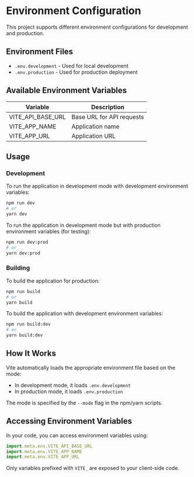 # Environment Configuration

This project supports different environment configurations for development and production.

## Environment Files

- `.env.development` - Used for local development
- `.env.production` - Used for production deployment

## Available Environment Variables

| Variable | Description |
|----------|-------------|
| VITE_API_BASE_URL | Base URL for API requests |
| VITE_APP_NAME | Application name |
| VITE_APP_URL | Application URL |

## Usage

### Development

To run the application in development mode with development environment variables:

```bash
npm run dev
# or
yarn dev
```

To run the application in development mode but with production environment variables (for testing):

```bash
npm run dev:prod
# or
yarn dev:prod
```

### Building

To build the application for production:

```bash
npm run build
# or
yarn build
```

To build the application with development environment variables:

```bash
npm run build:dev
# or
yarn build:dev
```

## How It Works

Vite automatically loads the appropriate environment file based on the mode:

- In development mode, it loads `.env.development`
- In production mode, it loads `.env.production`

The mode is specified by the `--mode` flag in the npm/yarn scripts.

## Accessing Environment Variables

In your code, you can access environment variables using:

```javascript
import.meta.env.VITE_API_BASE_URL
import.meta.env.VITE_APP_NAME
import.meta.env.VITE_APP_URL
```

Only variables prefixed with `VITE_` are exposed to your client-side code.
